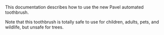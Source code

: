This documentation describes how to use the new Pavel automated toothbrush.

Note that this toothbrush is totally safe to use for children, adults, pets, and wildlife, but unsafe for trees.
